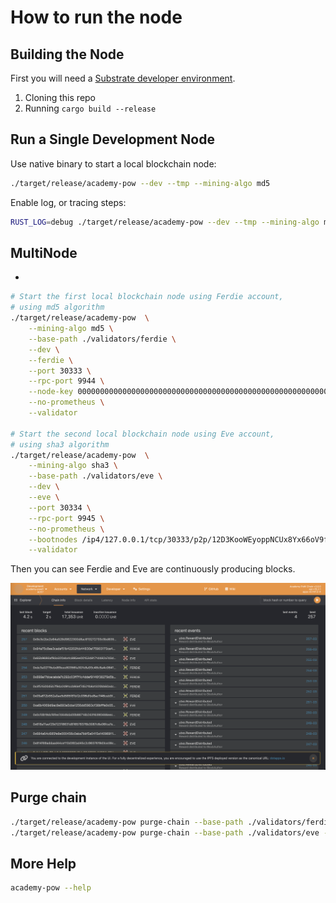 # How to run the node

## Building the Node

First you will need a [Substrate developer environment](https://docs.substrate.io/install/).

1. Cloning this repo
2. Running `cargo build --release`

## Run a Single Development Node

Use native binary to start a local blockchain node:

```sh
./target/release/academy-pow --dev --tmp --mining-algo md5
```

Enable log, or tracing steps:

```sh
RUST_LOG=debug ./target/release/academy-pow --dev --tmp --mining-algo md5
```


## MultiNode

- 
```sh
# Start the first local blockchain node using Ferdie account,
# using md5 algorithm 
./target/release/academy-pow  \
    --mining-algo md5 \
    --base-path ./validators/ferdie \
    --dev \
    --ferdie \
    --port 30333 \
    --rpc-port 9944 \
    --node-key 0000000000000000000000000000000000000000000000000000000000000001 \
    --no-prometheus \
    --validator

# Start the second local blockchain node using Eve account,
# using sha3 algorithm
./target/release/academy-pow  \
    --mining-algo sha3 \
    --base-path ./validators/eve \
    --dev \
    --eve \
    --port 30334 \
    --rpc-port 9945 \
    --no-prometheus \
    --bootnodes /ip4/127.0.0.1/tcp/30333/p2p/12D3KooWEyoppNCUx8Yx66oV9fJnriXwCcXwDDUA2kj6vnc6iDEp \
    --validator
```

Then you can see Ferdie and Eve are continuously producing blocks.

![multinode](assets/multinode.png)

## Purge chain

```sh
./target/release/academy-pow purge-chain --base-path ./validators/ferdie --dev
./target/release/academy-pow purge-chain --base-path ./validators/eve --dev
```

## More Help

```sh
academy-pow --help
```